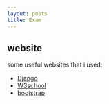 ```yaml
---
layout: posts
title: Exam
---
```


## website

some useful websites that i used:
* [Django](https://docs.djangoproject.com/en/4.1/intro/tutorial01/)
* [W3school](https://www.w3schools.com/)
* [bootstrap](https://getbootstrap.com/)

